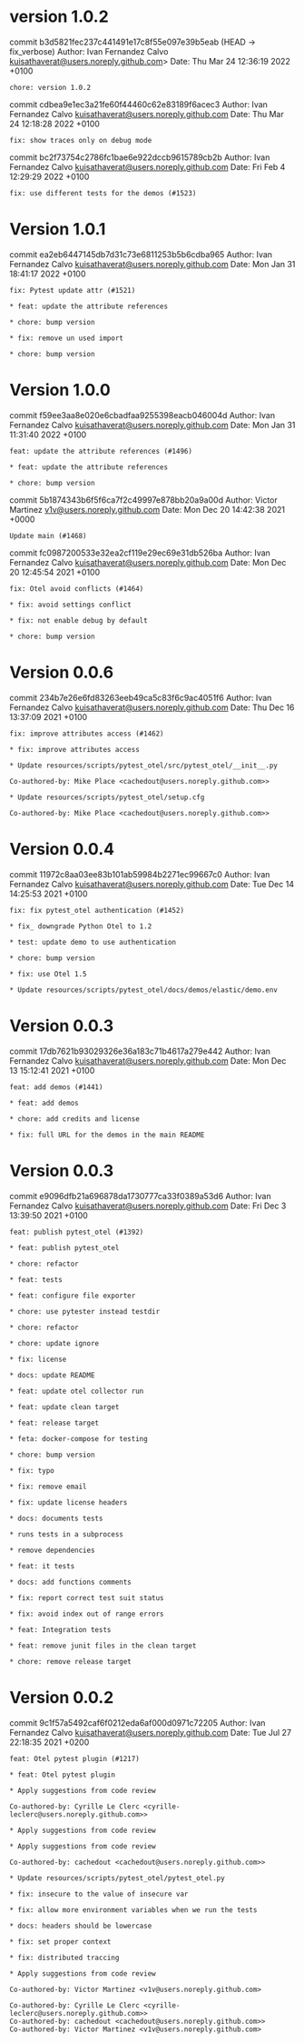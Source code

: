 # version 1.0.2

commit b3d5821fec237c441491e17c8f55e097e39b5eab (HEAD -> fix_verbose)
Author: Ivan Fernandez Calvo <kuisathaverat@users.noreply.github.com>>
Date:   Thu Mar 24 12:36:19 2022 +0100

    chore: version 1.0.2

commit cdbea9e1ec3a21fe60f44460c62e83189f6acec3
Author: Ivan Fernandez Calvo <kuisathaverat@users.noreply.github.com>
Date:   Thu Mar 24 12:18:28 2022 +0100

    fix: show traces only on debug mode

commit bc2f73754c2786fc1bae6e922dccb9615789cb2b
Author: Ivan Fernandez Calvo <kuisathaverat@users.noreply.github.com>
Date:   Fri Feb 4 12:29:29 2022 +0100

    fix: use different tests for the demos (#1523)

# Version 1.0.1

commit ea2eb6447145db7d31c73e6811253b5b6cdba965
Author: Ivan Fernandez Calvo <kuisathaverat@users.noreply.github.com>
Date:   Mon Jan 31 18:41:17 2022 +0100

    fix: Pytest update attr (#1521)

    * feat: update the attribute references

    * chore: bump version

    * fix: remove un used import

    * chore: bump version


# Version 1.0.0

commit f59ee3aa8e020e6cbadfaa9255398eacb046004d
Author: Ivan Fernandez Calvo <kuisathaverat@users.noreply.github.com>
Date:   Mon Jan 31 11:31:40 2022 +0100

    feat: update the attribute references (#1496)

    * feat: update the attribute references

    * chore: bump version

commit 5b1874343b6f5f6ca7f2c49997e878bb20a9a00d
Author: Victor Martinez <v1v@users.noreply.github.com>
Date:   Mon Dec 20 14:42:38 2021 +0000

    Update main (#1468)

commit fc0987200533e32ea2cf119e29ec69e31db526ba
Author: Ivan Fernandez Calvo <kuisathaverat@users.noreply.github.com>
Date:   Mon Dec 20 12:45:54 2021 +0100

    fix: Otel avoid conflicts (#1464)

    * fix: avoid settings conflict

    * fix: not enable debug by default

    * chore: bump version

# Version 0.0.6

commit 234b7e26e6fd83263eeb49ca5c83f6c9ac4051f6
Author: Ivan Fernandez Calvo <kuisathaverat@users.noreply.github.com>
Date:   Thu Dec 16 13:37:09 2021 +0100

    fix: improve attributes access (#1462)

    * fix: improve attributes access

    * Update resources/scripts/pytest_otel/src/pytest_otel/__init__.py

    Co-authored-by: Mike Place <cachedout@users.noreply.github.com>>

    * Update resources/scripts/pytest_otel/setup.cfg

    Co-authored-by: Mike Place <cachedout@users.noreply.github.com>>

# Version 0.0.4

commit 11972c8aa03ee83b101ab59984b2271ec99667c0
Author: Ivan Fernandez Calvo <kuisathaverat@users.noreply.github.com>
Date:   Tue Dec 14 14:25:53 2021 +0100

    fix: fix pytest_otel authentication (#1452)

    * fix_ downgrade Python Otel to 1.2

    * test: update demo to use authentication

    * chore: bump version

    * fix: use Otel 1.5

    * Update resources/scripts/pytest_otel/docs/demos/elastic/demo.env

# Version 0.0.3

commit 17db7621b93029326e36a183c71b4617a279e442
Author: Ivan Fernandez Calvo <kuisathaverat@users.noreply.github.com>
Date:   Mon Dec 13 15:12:41 2021 +0100

    feat: add demos (#1441)

    * feat: add demos

    * chore: add credits and license

    * fix: full URL for the demos in the main README

# Version 0.0.3

commit e9096dfb21a696878da1730777ca33f0389a53d6
Author: Ivan Fernandez Calvo <kuisathaverat@users.noreply.github.com>
Date:   Fri Dec 3 13:39:50 2021 +0100

    feat: publish pytest_otel (#1392)

    * feat: publish pytest_otel

    * chore: refactor

    * feat: tests

    * feat: configure file exporter

    * chore: use pytester instead testdir

    * chore: refactor

    * chore: update ignore

    * fix: license

    * docs: update README

    * feat: update otel collector run

    * feat: update clean target

    * feat: release target

    * feta: docker-compose for testing

    * chore: bump version

    * fix: typo

    * fix: remove email

    * fix: update license headers

    * docs: documents tests

    * runs tests in a subprocess

    * remove dependencies

    * feat: it tests

    * docs: add functions comments

    * fix: report correct test suit status

    * fix: avoid index out of range errors

    * feat: Integration tests

    * feat: remove junit files in the clean target

    * chore: remove release target

# Version 0.0.2

commit 9c1f57a5492caf6f0212eda6af000d0971c72205
Author: Ivan Fernandez Calvo <kuisathaverat@users.noreply.github.com>
Date:   Tue Jul 27 22:18:35 2021 +0200

    feat: Otel pytest plugin (#1217)

    * feat: Otel pytest plugin

    * Apply suggestions from code review

    Co-authored-by: Cyrille Le Clerc <cyrille-leclerc@users.noreply.github.com>>

    * Apply suggestions from code review

    * Apply suggestions from code review

    Co-authored-by: cachedout <cachedout@users.noreply.github.com>>

    * Update resources/scripts/pytest_otel/pytest_otel.py

    * fix: insecure to the value of insecure var

    * fix: allow more environment variables when we run the tests

    * docs: headers should be lowercase

    * fix: set proper context

    * fix: distributed traccing

    * Apply suggestions from code review

    Co-authored-by: Victor Martinez <v1v@users.noreply.github.com>

    Co-authored-by: Cyrille Le Clerc <cyrille-leclerc@users.noreply.github.com>>
    Co-authored-by: cachedout <cachedout@users.noreply.github.com>>
    Co-authored-by: Victor Martinez <v1v@users.noreply.github.com>
